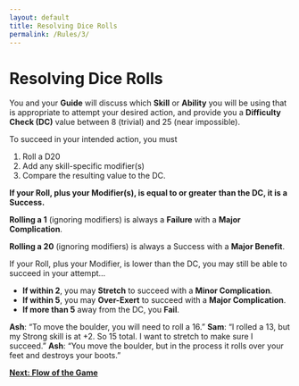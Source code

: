 ```yaml
---
layout: default
title: Resolving Dice Rolls
permalink: /Rules/3/
---
```

# Resolving Dice Rolls
You and your **Guide** will discuss which **Skill** or **Ability** you will be using that is appropriate to attempt your desired action, and provide you a **Difficulty Check (DC)** value between 8 (trivial) and 25 (near impossible).

To succeed in your intended action, you must
1. Roll a D20
2. Add any skill-specific modifier(s)
3. Compare the resulting value to the DC.

  **If your Roll, plus your Modifier(s), is equal to or greater**
  **than the DC, it is a Success.**

**Rolling a 1** (ignoring modifiers) is always a **Failure** with a **Major Complication**.

**Rolling a 20** (ignoring modifiers) is always a Success with a **Major Benefit**.

If your Roll, plus your Modifier, is lower than the DC,
you may still be able to succeed in your attempt…
- **If within 2**, you may **Stretch** to succeed with a **Minor Complication**. 
- **If within 5**, you may **Over-Exert** to succeed with a  **Major Complication**. 
- **If more than 5** away from the DC, you **Fail**.

**Ash**: “To move the boulder, you will need to roll a 16.” 
**Sam**: “I rolled a 13, but my Strong skill is at +2. So 15 	total. I want to stretch to make sure I succeed.”
**Ash**: “You move the boulder, but in the process it rolls over your feet and destroys your boots.”

**[Next: Flow of the Game]({{site.baseurl}}/Rules/4/)** 
